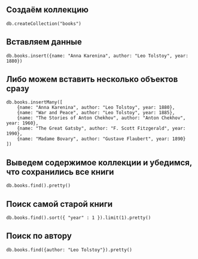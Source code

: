 ## Создаём коллекцию
```db.createCollection("books")```
## Вставляем данные
```db.books.insert({name: "Anna Karenina", author: "Leo Tolstoy", year: 1880})```
## Либо можем вставить несколько объектов сразу
```
db.books.insertMany([
	{name: "Anna Karenina", author: "Leo Tolstoy", year: 1880},
	{name: "War and Peace", author: "Leo Tolstoy", year: 1885},
	{name: "The Stories of Anton Chekhov", author: "Anton Chekhov", year: 1960},
	{name: "The Great Gatsby", author: "F. Scott Fitzgerald", year: 1990},
	{name: "Madame Bovary", author: "Gustave Flaubert", year: 1890}
])
```
## Выведем содержимое коллекции и убедимся, что сохранились все книги
```db.books.find().pretty()```
## Поиск самой старой книги
```db.books.find().sort({ "year" : 1 }).limit(1).pretty()```
## Поиск по автору
```db.books.find({author: "Leo Tolstoy"}).pretty()```
